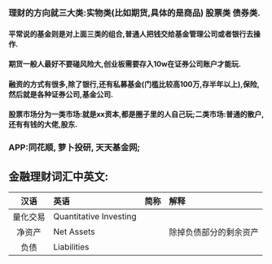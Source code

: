 
### 理财的方向就三大类:实物类(比如期货,具体的是商品) 股票类 债券类.

#### 平常说的基金则是对上面三类的组合,普通人把钱交给基金管理公司或者银行去操作.
#### 期货一般人最好不要碰风险大,创业板需要存入10w在证券公司账户才能玩.
#### 融资的方式有很多,除了银行,还有私募基金(门槛比较高100万,存半年以上),保险,然后就是各种证券公司,基金公司.
#### 股票市场分为一类市场:就是xx资本,都是圈子里的人自己玩;二类市场:普通的散户,还有有钱的大佬,股东.

### APP:同花顺, 萝卜投研, 天天基金网;

## 金融理财词汇中英文:

| 汉语      |   英语    | 简称  |  解释  |
| :----:    | :----     | :----: | :---- |
| 量化交易   | Quantitative Investing  |||
| 净资产    | Net Assets  | |除掉负债部分的剩余资产|
| 负债      | Liabilities | | |




